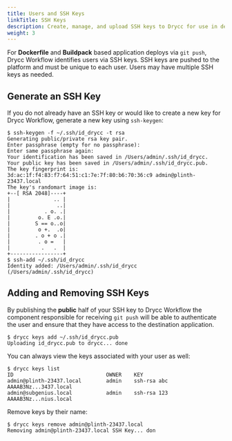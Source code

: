 ```yaml
---
title: Users and SSH Keys
linkTitle: SSH Keys
description: Create, manage, and upload SSH keys to Drycc for use in deploying and connecting to applications.
weight: 3
---
```


For **Dockerfile** and **Buildpack** based application deploys via `git push`, Drycc Workflow identifies users via SSH
keys. SSH keys are pushed to the platform and must be unique to each user. Users may have multiple SSH keys as needed.

## Generate an SSH Key

If you do not already have an SSH key or would like to create a new key for Drycc Workflow, generate a new key using
`ssh-keygen`:

```
$ ssh-keygen -f ~/.ssh/id_drycc -t rsa
Generating public/private rsa key pair.
Enter passphrase (empty for no passphrase):
Enter same passphrase again:
Your identification has been saved in /Users/admin/.ssh/id_drycc.
Your public key has been saved in /Users/admin/.ssh/id_drycc.pub.
The key fingerprint is:
3d:ac:1f:f4:83:f7:64:51:c1:7e:7f:80:b6:70:36:c9 admin@plinth-23437.local
The key's randomart image is:
+--[ RSA 2048]----+
|              .. |
|               ..|
|           . o. .|
|         o. E .o.|
|        S == o..o|
|         o +.  .o|
|        . o + o .|
|         . o =   |
|          .   .  |
+-----------------+
$ ssh-add ~/.ssh/id_drycc
Identity added: /Users/admin/.ssh/id_drycc (/Users/admin/.ssh/id_drycc)
```

## Adding and Removing SSH Keys

By publishing the **public** half of your SSH key to Drycc Workflow the component responsible for receiving `git push`
will be able to authenticate the user and ensure that they have access to the destination application.

```
$ drycc keys add ~/.ssh/id_drycc.pub
Uploading id_drycc.pub to drycc... done
```

You can always view the keys associated with your user as well:

```
$ drycc keys list
ID                              OWNER    KEY                           
admin@plinth-23437.local        admin    ssh-rsa abc AAAAB3Nz...3437.local
admin@subgenius.local           admin    ssh-rsa 123 AAAAB3Nz...nius.local
```

Remove keys by their name:
```
$ drycc keys remove admin@plinth-23437.local
Removing admin@plinth-23437.local SSH Key... don
```
